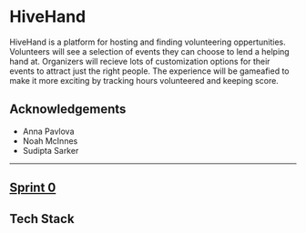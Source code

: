 # HiveHand

HiveHand is a platform for hosting and finding volunteering oppertunities. Volunteers will see a selection of events they can choose to lend a helping hand at. Organizers will recieve lots of customization options for their events to attract just the right people. The experience will be gameafied to make it more exciting by tracking hours volunteered and keeping score.


## Acknowledgements

 - Anna Pavlova
 - Noah McInnes
 - Sudipta Sarker


---
## [Sprint 0](https://github.com/AnnaP464/COMP-4350-Group-8/blob/main/Sprint%200/sprint0.md)
## Tech Stack

